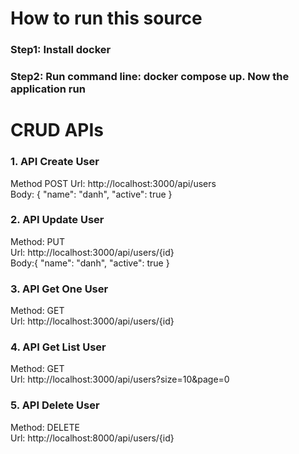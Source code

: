 # How to run this source

### Step1: Install docker

### Step2: Run command line: docker compose up. Now the application run

# CRUD APIs

### 1. API Create User

Method POST
Url: http://localhost:3000/api/users
</br>
Body: {
"name": "danh", "active": true
}

### 2. API Update User

Method: PUT
</br>
Url: http://localhost:3000/api/users/{id}
</br>
Body:{
"name": "danh", "active": true
}

### 3. API Get One User

Method: GET
</br>
Url: http://localhost:3000/api/users/{id}

### 4. API Get List User

Method: GET
</br>
Url: http://localhost:3000/api/users?size=10&page=0

### 5. API Delete User

Method: DELETE
</br>
Url: http://localhost:8000/api/users/{id}
